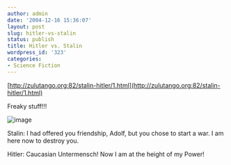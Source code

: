 ```yaml
---
author: admin
date: '2004-12-16 15:36:07'
layout: post
slug: hitler-vs-stalin
status: publish
title: Hitler vs. Stalin
wordpress_id: '323'
categories:
- Science Fiction
---
```


[http://zulutango.org:82/stalin-hitler/1.html](http://zulutango.org:82/stalin-hitler/1.html)

Freaky stuff!!!

![image](http://img.photobucket.com/albums/v63/thedudeatx/hitervstalin.jpg)

Stalin: I had offered you friendship, Adolf, but you chose to start a
war. I am here now to destroy you.

Hitler: Caucasian Untermensch! Now I am at the height of my Power!
